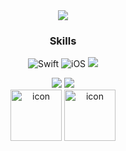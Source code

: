 <div align="center">
    
<a href="https://github.com/devxb/gitanimals">
  <img src="https://render.gitanimals.org/farms/{hminchae}"/>
</a>

<div align="center">

### Skills 

![Swift](https://img.shields.io/badge/Swift-FA7343?style=flat-square&logo=Swift&logoColor=white&edge_flat=false) 
![iOS](https://img.shields.io/badge/iOS-222222?style=flat-square&logo=Apple&logoColor=white) 
<img src="https://img.shields.io/badge/XCode-147EFB?style=flat-square&logo=xcode&logoColor=white"/>
    
<img src="https://img.shields.io/badge/GitHub-181717?style=flat-square&logo=github&logoColor=white"/>   
<img src="https://img.shields.io/badge/Git-F05032?style=flat-square&logo=Git&logoColor=white"/>  
<br>
<img src="https://techstack-generator.vercel.app/swift-icon.svg" alt="icon" width="82" height="82" />  
<img src="https://techstack-generator.vercel.app/github-icon.svg" alt="icon" width="82" height="82" />

<br>
 
</div>
